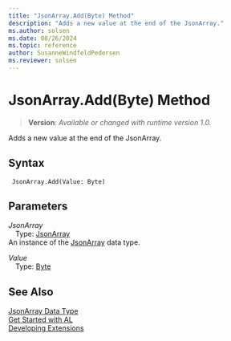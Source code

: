 ```yaml
---
title: "JsonArray.Add(Byte) Method"
description: "Adds a new value at the end of the JsonArray."
ms.author: solsen
ms.date: 08/26/2024
ms.topic: reference
author: SusanneWindfeldPedersen
ms.reviewer: solsen
---
```

[//]: # (START>DO_NOT_EDIT)
[//]: # (IMPORTANT:Do not edit any of the content between here and the END>DO_NOT_EDIT.)
[//]: # (Any modifications should be made in the .xml files in the ModernDev repo.)
# JsonArray.Add(Byte) Method
> **Version**: _Available or changed with runtime version 1.0._

Adds a new value at the end of the JsonArray.


## Syntax
```AL
 JsonArray.Add(Value: Byte)
```
## Parameters
*JsonArray*  
&emsp;Type: [JsonArray](jsonarray-data-type.md)  
An instance of the [JsonArray](jsonarray-data-type.md) data type.  

*Value*  
&emsp;Type: [Byte](../byte/byte-data-type.md)  
  



[//]: # (IMPORTANT: END>DO_NOT_EDIT)
## See Also
[JsonArray Data Type](jsonarray-data-type.md)  
[Get Started with AL](../../devenv-get-started.md)  
[Developing Extensions](../../devenv-dev-overview.md)